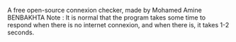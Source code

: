 A free open-source connexion checker, made by Mohamed Amine BENBAKHTA
Note : It is normal that the program takes some time to respond when there is no internet
connexion, and when there is, it takes 1-2 seconds.